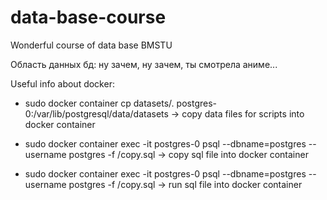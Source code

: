 # data-base-course

Wonderful course of data base BMSTU

Область данных бд: ну зачем, ну зачем, ты смотрела аниме...


Useful info about docker:

- sudo docker container cp datasets/. postgres-0:/var/lib/postgresql/data/datasets -> copy data files for scripts into docker container 

- sudo docker container exec -it postgres-0 psql --dbname=postgres --username postgres -f /copy.sql  -> copy sql file into docker container

- sudo docker container exec -it postgres-0 psql --dbname=postgres --username postgres -f /copy.sql -> run sql file into docker container

